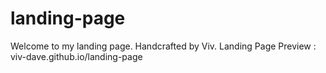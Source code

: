 # landing-page
Welcome to my landing page.
Handcrafted by Viv.
Landing Page Preview : viv-dave.github.io/landing-page
